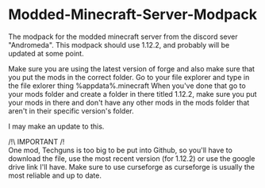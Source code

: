 # Modded-Minecraft-Server-Modpack
The modpack for the modded minecraft server from the discord sever "Andromeda". This modpack should use 1.12.2, and probably will be updated at some point.

Make sure you are using the latest version of forge and also make sure that you put the mods in the correct folder.
Go to your file explorer and type in the file exlorer thing %appdata%.minecraft
When you've done that go to your mods folder and create a folder in there titled 1.12.2, make sure you put your mods in there and don't have any other mods in the mods folder that aren't in their specific version's folder.

I may make an update to this.

/!\ IMPORTANT /!\
One mod, Techguns is too big to be put into Github, so you'll have to download the file, use the most recent version (for 1.12.2) or use the google drive link I'll have. Make sure to use curseforge as curseforge is usually the most reliable and up to date.
